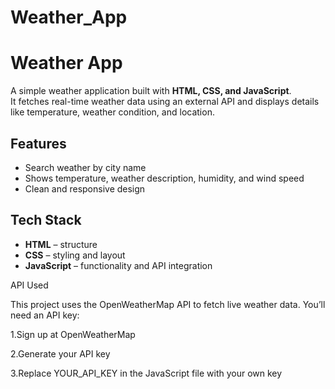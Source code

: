 # Weather_App

# Weather App

A simple weather application built with **HTML, CSS, and JavaScript**.  
It fetches real-time weather data using an external API and displays details like temperature, weather condition, and location.

## Features
- Search weather by city name
- Shows temperature, weather description, humidity, and wind speed
- Clean and responsive design



## Tech Stack
- **HTML** – structure
- **CSS** – styling and layout
- **JavaScript** – functionality and API integration

API Used

This project uses the OpenWeatherMap API
 to fetch live weather data.
You’ll need an API key:

1.Sign up at OpenWeatherMap

2.Generate your API key

3.Replace YOUR_API_KEY in the JavaScript file with your own key
